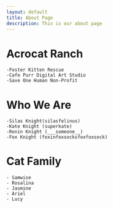 ```yaml
---
layout: default
title: About Page
description: This is our about page
---
```


# Acrocat Ranch

    -Foster Kitten Rescue
    -Cafe Purr Digital Art Studio
    -Save One Human Non-Profit

# Who We Are

    -Silas Knight(silasfelinus)
    -Kate Knight (superkate)
    -Ronin Knight (___someone__)
    -Fox Knight (foxinfoxsocksfoxfoxsock)

# Cat Family

    - Samwise
    - Rosalina
    - Jasmine
    - Ariel
    - Lucy
